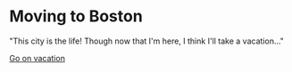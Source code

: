 # Moving to Boston

"This city is the life! Though now that I'm here, I think I'll take a vacation..."

[Go on vacation](../licked-cat/vacation.md)
